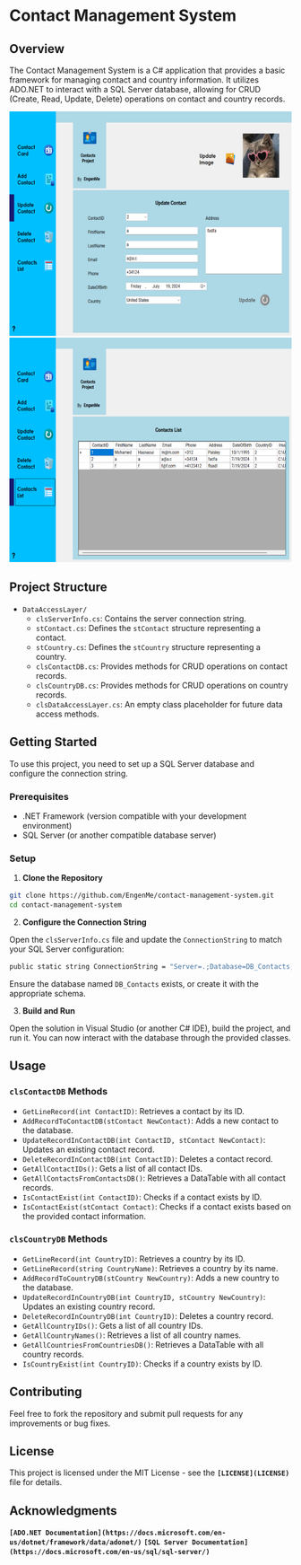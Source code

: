 # Contact Management System

## Overview

The Contact Management System is a C# application that provides a basic framework for managing contact and country information. It utilizes ADO.NET to interact with a SQL Server database, allowing for CRUD (Create, Read, Update, Delete) operations on contact and country records.

<div>
  <img src="./img/MainScreen1.png" alt="Image 1" width="700" height="400" style="display: inline-block;"/>
  <img src="./img/MainScreen2.png" alt="Image 2" width="700" height="400" style="display: inline-block;"/>
</div>

## Project Structure

- `DataAccessLayer/`
  - `clsServerInfo.cs`: Contains the server connection string.
  - `stContact.cs`: Defines the `stContact` structure representing a contact.
  - `stCountry.cs`: Defines the `stCountry` structure representing a country.
  - `clsContactDB.cs`: Provides methods for CRUD operations on contact records.
  - `clsCountryDB.cs`: Provides methods for CRUD operations on country records.
  - `clsDataAccessLayer.cs`: An empty class placeholder for future data access methods.

## Getting Started

To use this project, you need to set up a SQL Server database and configure the connection string.

### Prerequisites

- .NET Framework (version compatible with your development environment)
- SQL Server (or another compatible database server)

### Setup

1. **Clone the Repository**

```bash
git clone https://github.com/EngenMe/contact-management-system.git
cd contact-management-system
```

2. **Configure the Connection String**

Open the `clsServerInfo.cs` file and update the `ConnectionString` to match your SQL Server configuration:

```bash
public static string ConnectionString = "Server=.;Database=DB_Contacts;User Id=sa;Password=sa123456;";
```

Ensure the database named `DB_Contacts` exists, or create it with the appropriate schema.

3. **Build and Run**

Open the solution in Visual Studio (or another C# IDE), build the project, and run it. You can now interact with the database through the provided classes.

## Usage

### `clsContactDB` Methods

- `GetLineRecord(int ContactID)`: Retrieves a contact by its ID.
- `AddRecordToContactDB(stContact NewContact)`: Adds a new contact to the database.
- `UpdateRecordInContactDB(int ContactID, stContact NewContact)`: Updates an existing contact record.
- `DeleteRecordInContactDB(int ContactID)`: Deletes a contact record.
- `GetAllContactIDs()`: Gets a list of all contact IDs.
- `GetAllContactsFromContactsDB()`: Retrieves a DataTable with all contact records.
- `IsContactExist(int ContactID)`: Checks if a contact exists by ID.
- `IsContactExist(stContact Contact)`: Checks if a contact exists based on the provided contact information.

### `clsCountryDB` Methods

- `GetLineRecord(int CountryID)`: Retrieves a country by its ID.
- `GetLineRecord(string CountryName)`: Retrieves a country by its name.
- `AddRecordToCountryDB(stCountry NewCountry)`: Adds a new country to the database.
- `UpdateRecordInCountryDB(int CountryID, stCountry NewCountry)`: Updates an existing country record.
- `DeleteRecordInCountryDB(int CountryID)`: Deletes a country record.
- `GetAllCountryIDs()`: Gets a list of all country IDs.
- `GetAllCountryNames()`: Retrieves a list of all country names.
- `GetAllCountriesFromCountriesDB()`: Retrieves a DataTable with all country records.
- `IsCountryExist(int CountryID)`: Checks if a country exists by ID.

## Contributing

Feel free to fork the repository and submit pull requests for any improvements or bug fixes.

## License

This project is licensed under the MIT License - see the **`[LICENSE](LICENSE)`** file for details.

## Acknowledgments

**`[ADO.NET Documentation](https://docs.microsoft.com/en-us/dotnet/framework/data/adonet/)`**
**`[SQL Server Documentation](https://docs.microsoft.com/en-us/sql/sql-server/)`**
